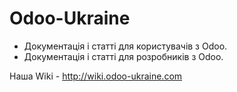 # Odoo-Ukraine

* Документація і статті для користувачів з Odoo.
* Документація і статті для розробників з Odoo. 

Наша Wiki - http://wiki.odoo-ukraine.com
